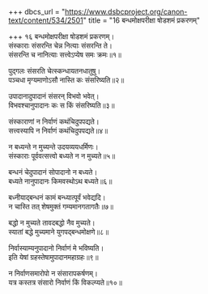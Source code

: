 +++
dbcs_url = "https://www.dsbcproject.org/canon-text/content/534/2501"
title = "16 बन्धमोक्षपरीक्षा षोडशमं प्रकरणम्"

+++
१६
बन्धमोक्षपरीक्षा षोडशमं प्रकरणम्।  
संस्काराः संसरन्ति चेन्न नित्याः संसरन्ति ते।  
संसरन्ति च नानित्याः सत्त्वेऽप्येष समः क्रमः॥१॥

पुद्गलः संसरति चेत्स्कन्धायतनधातुषु।  
पञ्चधा मृग्यमाणोऽसौ नास्ति कः संसरिष्यति॥२॥

उपादानादुपादानं संसरन् विभवो भवेत्।  
विभवश्चानुपादानः कः स किं संसरिष्यति॥३॥

संस्काराणां न निर्वाणं कथंचिदुपपद्यते।  
सत्त्वस्यापि न निर्वाणं कथंचिदुपपद्यते॥४॥

न बध्यन्ते न मुच्यन्ते उदयव्ययधर्मिणः।  
संस्काराः पूर्ववत्सत्त्वो बध्यते न न मुच्यते॥५॥

बन्धनं चेदुपादानं सोपादानो न बध्यते।  
बध्यते नानुपादानः किमवस्थोऽथ बध्यते॥६॥

बध्नीयाद्बन्धनं कामं बन्ध्यात्पूर्वं भवेद्यदि।  
न चास्ति तत् शेषमुक्तं गम्यमानगतागतैः॥७॥

बद्धो न मुच्यते तावदबद्धो नैव मुच्यते।  
स्यातां बद्धे मुच्यमाने युगपद्बन्धमोक्षणे॥८॥

निर्वास्याम्यनुपादानो निर्वाणं मे भविष्यति।  
इति येषां ग्रहस्तेषामुपादानमहाग्रहः॥९॥

न निर्वाणसमारोपो न संसारापकर्षणम्।  
यत्र कस्तत्र संसारो निर्वाणं किं विकल्प्यते॥१०॥

